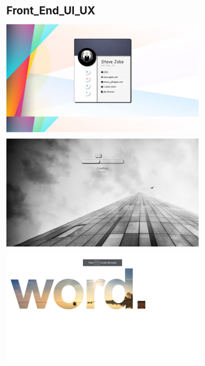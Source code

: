 # Front_End_UI_UX

![alt tag](https://github.com/divyanshu-rawat/Front_End_UI_UX/blob/master/snapshots/Screenshot%20(2).png)

![alt tag](https://github.com/divyanshu-rawat/Front_End_UI_UX/blob/master/snapshots/Screenshot%20(3).png)

![alt tag](https://github.com/divyanshu-rawat/Front_End_UI_UX/blob/master/snapshots/Screenshot%20(4).png)
